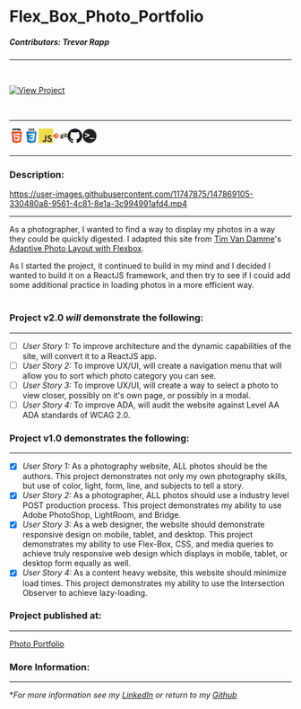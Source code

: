 # Flex_Box_Photo_Portfolio


##### Contributors: Trevor Rapp

---

<br>

[![View Project](https://user-images.githubusercontent.com/11747875/141705232-471a0b9c-ca45-4540-a1b6-740c5e1becbe.png)](https://trrapp12.github.io/Flex_Box_Photo_Portfolio/)

<br>

---

<img align="left" alt="HTML5" width="26px" src="https://raw.githubusercontent.com/github/explore/80688e429a7d4ef2fca1e82350fe8e3517d3494d/topics/html/html.png" />
<img align="left" alt="CSS3" width="26px" src="https://raw.githubusercontent.com/github/explore/80688e429a7d4ef2fca1e82350fe8e3517d3494d/topics/css/css.png" />
<img align="left" alt="JavaScript" width="26px" src="https://raw.githubusercontent.com/github/explore/80688e429a7d4ef2fca1e82350fe8e3517d3494d/topics/javascript/javascript.png" />
<img align="left" alt="Git" width="26px" src="https://raw.githubusercontent.com/github/explore/80688e429a7d4ef2fca1e82350fe8e3517d3494d/topics/git/git.png" />
<img align="left" alt="GitHub" width="26px" src="https://raw.githubusercontent.com/github/explore/78df643247d429f6cc873026c0622819ad797942/topics/github/github.png" />
<img align="left" alt="Terminal" width="26px" src="https://raw.githubusercontent.com/github/explore/80688e429a7d4ef2fca1e82350fe8e3517d3494d/topics/terminal/terminal.png" />

<br>
<br>

---

### Description:

https://user-images.githubusercontent.com/11747875/147869105-330480a8-9561-4c81-8e1a-3c994991afd4.mp4

---

As a photographer, I wanted to find a way to display my photos in a way they could be quickly digested.  I adapted this site from [Tim Van Damme](https://css-tricks.com/author/timvandamme/)'s [Adaptive Photo Layout with Flexbox](https://css-tricks.com/adaptive-photo-layout-with-flexbox/).

As I started the project, it continued to build in my mind and I decided I wanted to build it on a ReactJS framework, and then try to see if I could add some additional practice in loading photos in a more efficient way. 
<br/>
<br/>

### Project v2.0 *will* demonstrate the following:
---

- [ ] <em>User Story 1: </em> To improve architecture and the dynamic capabilities of the site, will convert it to a ReactJS app.
- [ ] <em>User Story 2: </em> To improve UX/UI, will create a navigation menu that will allow you to sort which photo category you can see.
- [ ] <em>User Story 3: </em> To improve UX/UI, will create a way to select a photo to view closer, possibly on it's own page, or possibly in a modal. 
- [ ] <em>User Story 4: </em> To improve ADA, will audit the website against Level AA ADA standards of WCAG 2.0.

### Project v1.0 demonstrates the following:
---

- [x] <em>User Story 1: </em> As a photography website, ALL photos should be the authors.  This project demonstrates not only my own photography skills, but use of color, light, form, line, and subjects to tell a story.
- [x] <em>User Story 2: </em> As a photographer, ALL photos should use a industry level POST production process.  This project demonstrates my ability to use Adobe PhotoShop, LightRoom, and Bridge.
- [x] <em>User Story 3: </em> As a web designer, the website should demonstrate responsive design on mobile, tablet, and desktop.  This project demonstrates my ability to use Flex-Box, CSS, and media queries to achieve truly responsive web design which displays in mobile, tablet, or desktop form equally as well. 
- [x] <em>User Story 4: </em> As a content heavy website, this website should minimize load times.  This project demonstrates my ability to use the Intersection Observer to achieve lazy-loading.

### Project published at: 
---

[Photo Portfolio](https://trrapp12.github.io/Flex_Box_Photo_Portfolio/)

### More Information:
---

\**For more information see my [LinkedIn](https://www.linkedin.com/in/trevor-rapp-042a1037) or return to my [Github](https://github.com/trrapp12)*

